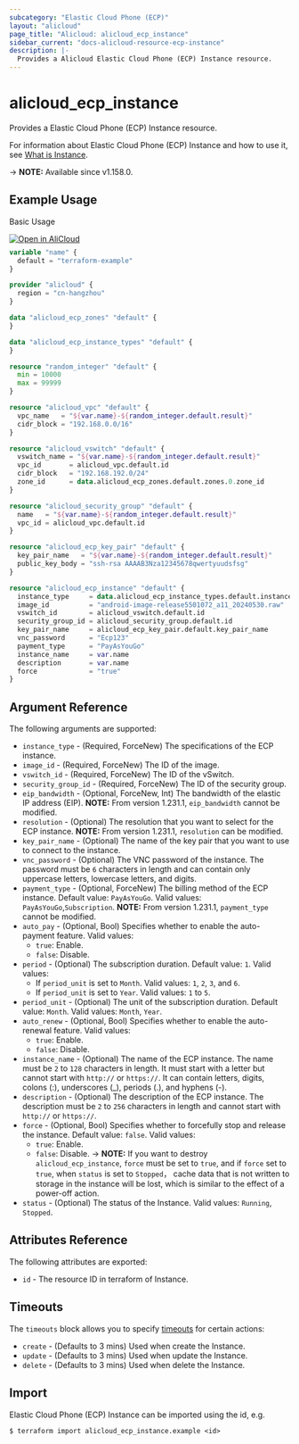 ```yaml
---
subcategory: "Elastic Cloud Phone (ECP)"
layout: "alicloud"
page_title: "Alicloud: alicloud_ecp_instance"
sidebar_current: "docs-alicloud-resource-ecp-instance"
description: |-
  Provides a Alicloud Elastic Cloud Phone (ECP) Instance resource.
---
```


# alicloud_ecp_instance

Provides a Elastic Cloud Phone (ECP) Instance resource.

For information about Elastic Cloud Phone (ECP) Instance and how to use it, see [What is Instance](https://www.alibabacloud.com/help/en/cloudphone/latest/api-cloudphone-2020-12-30-runinstances).

-> **NOTE:** Available since v1.158.0.

## Example Usage

Basic Usage

<div style="display: block;margin-bottom: 40px;"><div class="oics-button" style="float: right;position: absolute;margin-bottom: 10px;">
  <a href="https://api.aliyun.com/api-tools/terraform?resource=alicloud_ecp_instance&exampleId=60da4fc1-ea32-8b3d-8752-07ca8348506e0845d4d7&activeTab=example&spm=docs.r.ecp_instance.0.60da4fc1ea&intl_lang=EN_US" target="_blank">
    <img alt="Open in AliCloud" src="https://img.alicdn.com/imgextra/i1/O1CN01hjjqXv1uYUlY56FyX_!!6000000006049-55-tps-254-36.svg" style="max-height: 44px; max-width: 100%;">
  </a>
</div></div>

```terraform
variable "name" {
  default = "terraform-example"
}

provider "alicloud" {
  region = "cn-hangzhou"
}

data "alicloud_ecp_zones" "default" {
}

data "alicloud_ecp_instance_types" "default" {
}

resource "random_integer" "default" {
  min = 10000
  max = 99999
}

resource "alicloud_vpc" "default" {
  vpc_name   = "${var.name}-${random_integer.default.result}"
  cidr_block = "192.168.0.0/16"
}

resource "alicloud_vswitch" "default" {
  vswitch_name = "${var.name}-${random_integer.default.result}"
  vpc_id       = alicloud_vpc.default.id
  cidr_block   = "192.168.192.0/24"
  zone_id      = data.alicloud_ecp_zones.default.zones.0.zone_id
}

resource "alicloud_security_group" "default" {
  name   = "${var.name}-${random_integer.default.result}"
  vpc_id = alicloud_vpc.default.id
}

resource "alicloud_ecp_key_pair" "default" {
  key_pair_name   = "${var.name}-${random_integer.default.result}"
  public_key_body = "ssh-rsa AAAAB3Nza12345678qwertyuudsfsg"
}

resource "alicloud_ecp_instance" "default" {
  instance_type     = data.alicloud_ecp_instance_types.default.instance_types.0.instance_type
  image_id          = "android-image-release5501072_a11_20240530.raw"
  vswitch_id        = alicloud_vswitch.default.id
  security_group_id = alicloud_security_group.default.id
  key_pair_name     = alicloud_ecp_key_pair.default.key_pair_name
  vnc_password      = "Ecp123"
  payment_type      = "PayAsYouGo"
  instance_name     = var.name
  description       = var.name
  force             = "true"
}
```

## Argument Reference

The following arguments are supported:

* `instance_type` - (Required, ForceNew) The specifications of the ECP instance.
* `image_id` - (Required, ForceNew) The ID of the image.
* `vswitch_id` - (Required, ForceNew) The ID of the vSwitch.
* `security_group_id` - (Required, ForceNew) The ID of the security group.
* `eip_bandwidth` - (Optional, ForceNew, Int) The bandwidth of the elastic IP address (EIP). **NOTE:** From version 1.231.1, `eip_bandwidth` cannot be modified.
* `resolution` - (Optional) The resolution that you want to select for the ECP instance. **NOTE:** From version 1.231.1, `resolution` can be modified.
* `key_pair_name` - (Optional) The name of the key pair that you want to use to connect to the instance.
* `vnc_password` - (Optional) The VNC password of the instance. The password must be `6` characters in length and can contain only uppercase letters, lowercase letters, and digits.
* `payment_type` - (Optional, ForceNew) The billing method of the ECP instance. Default value: `PayAsYouGo`. Valid values: `PayAsYouGo`,`Subscription`. **NOTE:** From version 1.231.1, `payment_type` cannot be modified.
* `auto_pay` - (Optional, Bool) Specifies whether to enable the auto-payment feature. Valid values:
  - `true`: Enable.
  - `false`: Disable.
* `period` - (Optional) The subscription duration. Default value: `1`. Valid values:
  - If `period_unit` is set to `Month`. Valid values: `1`, `2`, `3`, and `6`.
  - If `period_unit` is set to `Year`. Valid values: `1` to `5`.
* `period_unit` - (Optional) The unit of the subscription duration. Default value: `Month`. Valid values: `Month`, `Year`.
* `auto_renew` - (Optional, Bool) Specifies whether to enable the auto-renewal feature. Valid values:
  - `true`: Enable.
  - `false`: Disable.
* `instance_name` - (Optional) The name of the ECP instance. The name must be `2` to `128` characters in length. It must start with a letter but cannot start with `http://` or `https://`. It can contain letters, digits, colons (:), underscores (_), periods (.), and hyphens (-).
* `description` - (Optional) The description of the ECP instance. The description must be `2` to `256` characters in length and cannot start with `http://` or `https://`.
* `force` - (Optional, Bool) Specifies whether to forcefully stop and release the instance. Default value: `false`. Valid values:
  - `true`: Enable.
  - `false`: Disable.
-> **NOTE:** If you want to destroy `alicloud_ecp_instance`, `force` must be set to `true`, and if `force` set to `true`, when `status` is set to `Stopped`， cache data that is not written to storage in the instance will be lost, which is similar to the effect of a power-off action.
* `status` - (Optional) The status of the Instance. Valid values: `Running`, `Stopped`.

## Attributes Reference

The following attributes are exported:

* `id` - The resource ID in terraform of Instance.

## Timeouts

The `timeouts` block allows you to specify [timeouts](https://www.terraform.io/docs/configuration-0-11/resources.html#timeouts) for certain actions:

* `create` - (Defaults to 3 mins) Used when create the Instance.
* `update` - (Defaults to 3 mins) Used when update the Instance.
* `delete` - (Defaults to 3 mins) Used when delete the Instance.

## Import

Elastic Cloud Phone (ECP) Instance can be imported using the id, e.g.

```shell
$ terraform import alicloud_ecp_instance.example <id>
```
